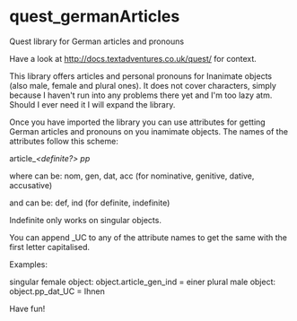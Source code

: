 # quest_germanArticles
Quest library for German articles and pronouns

Have a look at http://docs.textadventures.co.uk/quest/ for context.

This library offers articles and personal pronouns for Inanimate objects (also male, female and plural ones). It does not cover characters, simply because I haven't run into any problems there yet and I'm too lazy atm. Should I ever need it I will expand the library.

Once you have imported the library you can use attributes for getting German articles and pronouns on you inamimate objects. The names of the attributes follow this scheme:

article_<case>_<definite?>
pp_<case>

where <case> can be: nom, gen, dat, acc (for nominative, genitive, dative, accusative)

and <definite> can be: def, ind (for definite, indefinite)

Indefinite only works on singular objects.

You can append _UC to any of the attribute names to get the same with the first letter capitalised.

Examples:

singular female object: object.article_gen_ind = einer
plural male object: object.pp_dat_UC = Ihnen

Have fun!
